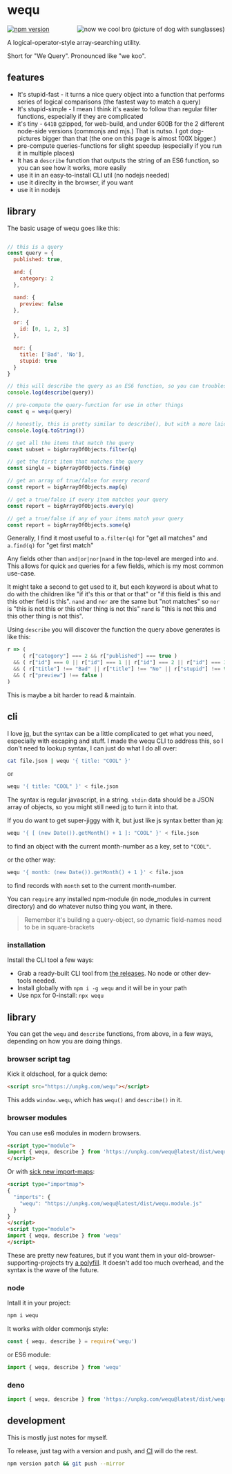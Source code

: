 # wequ

<img src="https://github.com/konsumer/wequ/raw/main/logo.jpg" alt="now we cool bro (picture of dog with sunglasses)" align="right" />

[![npm version](https://badge.fury.io/js/wequ.svg)](https://badge.fury.io/js/wequ)

A logical-operator-style array-searching utility.

Short for "We Query". Pronounced like "we koo".


## features

- It's stupid-fast - it turns a nice query object into a function that performs series of logical comparisons (the fastest way to match a query)
- It's stupid-simple - I mean I think it's easier to follow than regular filter functions, especially if they are complicated
- it's tiny - `641B` gzipped, for web-build, and under 600B for the 2 different node-side versions (commonjs and mjs.) That is nutso. I got dog-pictures bigger than that (the one on this page is almost 100X bigger.)
- pre-compute queries-functions for slight speedup (especially if you run it in multiple places)
- It has a `describe` function that outputs the string of an ES6 function, so you can see how it works, more easily
- use it in an easy-to-install CLI util (no nodejs needed)
- use it direclty in the browser, if you want
- use it in nodejs


## library

The basic usage of wequ goes like this:

```js

// this is a query
const query = {
  published: true,

  and: {
    category: 2
  },

  nand: {
    preview: false
  },

  or: {
    id: [0, 1, 2, 3]
  },

  nor: {
    title: ['Bad', 'No'],
    stupid: true
  }
}

// this will describe the query as an ES6 function, so you can troubleshoot or just read it in another form
console.log(describe(query))

// pre-compute the query-function for use in other things
const q = wequ(query)

// honestly, this is pretty similar to describe(), but with a more laid-back ES5 chillwave type of vibe:
console.log(q.toString())

// get all the items that match the query
const subset = bigArrayOfObjects.filter(q)

// get the first item that matches the query
const single = bigArrayOfObjects.find(q)

// get an array of true/false for every record
const report = bigArrayOfObjects.map(q)

// get a true/false if every item matches your query
const report = bigArrayOfObjects.every(q)

// get a true/false if any of your items match your query
const report = bigArrayOfObjects.some(q)
```

Generally, I find it most useful to `a.filter(q)` for "get all matches" and `a.find(q)` for "get first match"

Any fields other than `and|or|nor|nand` in the top-level are merged into `and`. This allows for quick `and` queries for a few fields, which is my most common use-case.

It might take a second to get used to it, but each keyword is about what to do with the children like "if it's this or that or that" or "if this field is this and this other field is this". `nand` and `nor` are the same but "not matches" so `nor` is "this is not this or this other thing is not this" `nand` is "this is not this and this other thing is not this".

Using `describe` you will discover the function the query above generates is like this:

```js
r => (
     ( r["category"] === 2 && r["published"] === true )
  && ( r["id"] === 0 || r["id"] === 1 || r["id"] === 2 || r["id"] === 3 )
  && ( r["title"] !== "Bad" || r["title"] !== "No" || r["stupid"] !== true )
  && ( r["preview"] !== false )
)
```

This is maybe a bit harder to read & maintain.

## cli

I love [jq](https://stedolan.github.io/jq/), but the syntax can be a little complicated to get what you need, especially with escaping and stuff. I made the wequ CLI to address this, so I don't need to lookup syntax, I can just do what I do all over:

```sh
cat file.json | wequ '{ title: "COOL" }'
```

or

```sh
wequ '{ title: "COOL" }' < file.json
```

The syntax is regular javascript, in a string. `stdin` data should be a JSON array of objects, so you might still need [jq](https://stedolan.github.io/jq/) to turn it into that.


If you do want to get super-jiggy with it, but just like js syntax better than jq:

```sh
wequ '{ [ (new Date()).getMonth() + 1 ]: "COOL" }' < file.json
```

to find an object with the current month-number as a key, set to `"COOL"`.

or the other way:

```sh
wequ '{ month: (new Date()).getMonth() + 1 }' < file.json
```

to find records with `month` set to the current month-number.


You can `require` any installed npm-module (in node_modules in current directory) and do whatever nutso thing you want, in there.

> Remember it's building a query-object, so dynamic field-names need to be in square-brackets


### installation

Install the CLI tool a few ways:

- Grab a ready-built CLI tool from [the releases](https://github.com/konsumer/wequ/releases). No node or other dev-tools needed.
- Install globally with `npm i -g wequ` and it will be in your path
- Use npx for 0-install: `npx wequ`

## library

You can get the `wequ` and `describe` functions, from above, in a few ways, depending on how you are doing things.

### browser script tag

Kick it oldschool, for a quick demo:

```html
<script src="https://unpkg.com/wequ"></script>
```

This adds `window.wequ`, which has `wequ()` and `describe()` in it.

### browser modules

You can use es6 modules in modern browsers.

```html
<script type="module">
import { wequ, describe } from 'https://unpkg.com/wequ@latest/dist/wequ.module.js'
</script>
```

Or with [sick new import-maps](https://github.com/WICG/import-maps):

```html
<script type="importmap">
{
  "imports": {
    "wequ": "https://unpkg.com/wequ@latest/dist/wequ.module.js"
  }
}
</script>
<script type="module">
import { wequ, describe } from 'wequ'
</script>
```

These are pretty new features, but if you want them in your old-browser-supporting-projects try [a polyfill](https://github.com/guybedford/es-module-shims). It doesn't add too much overhead, and the syntax is the wave of the future. 

### node

Intall it in your project:

```sh
npm i wequ
```

It works with older commonjs style:

```js
const { wequ, describe } = require('wequ')
```

or ES6 module:

```js
import { wequ, describe } from 'wequ'
```

### deno

```js
import { wequ, describe } from 'https://unpkg.com/wequ@latest/dist/wequ.module.js'
```


## development

This is mostly just notes for myself.

To release, just tag with a version and push, and [CI](https://github.com/konsumer/wequ/blob/main/.github/workflows/publish.yml) will do the rest.

```sh
npm version patch && git push --mirror
```
